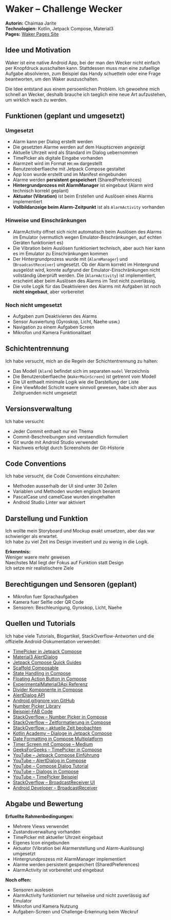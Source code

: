 # **Waker – Challenge Wecker**

**Autorin:** Chaimaa Jarite  
**Technologien:** Kotlin, Jetpack Compose, Material3  
**Pages:** [Waker Pages Site](https://bambinach.github.io/WakerSite/)

## **Idee und Motivation**

Waker ist eine native Android App, bei der man den Wecker nicht einfach per Knopfdruck ausschalten kann. Stattdessen muss man eine zufaellige Aufgabe absolvieren, zum Beispiel das Handy schuetteln oder eine Frage beantworten, um den Waker auszuschalten.

Die Idee entstand aus einem persoenlichen Problem. Ich gewoehne mich schnell an Wecker, deshalb brauche ich taeglich eine neue Art aufzustehen, um wirklich wach zu werden.

## **Funktionen (geplant und umgesetzt)**

### Umgesetzt
- Alarm kann per Dialog erstellt werden  
- Die gesetzten Alarme werden auf dem Hauptscreen angezeigt  
- Aktuelle Uhrzeit wird als Standard im Dialog uebernommen  
- TimePicker als digitale Eingabe vorhanden  
- Alarmzeit wird im Format `HH:mm` dargestellt  
- Benutzeroberflaeche mit Jetpack Compose gestaltet  
- App Icon wurde erstellt und im Manifest eingebunden  
- Alarme werden **persistent gespeichert** (SharedPreferences)  
- **Hintergrundprozess mit AlarmManager** ist eingebaut (Alarm wird technisch korrekt geplant)  
- **Aktuator (Vibration)** ist beim Erstellen und Auslösen eines Alarms implementiert  
- **Vollbildanzeige beim Alarm-Zeitpunkt** ist als `AlarmActivity` vorhanden

### Hinweise und Einschränkungen
- AlarmActivity öffnet sich nicht automatisch beim Auslösen des Alarms im Emulator (vermutlich wegen Emulator-Beschränkungen, auf echten Geräten funktioniert es)  
- Die Vibration beim Auslösen funktioniert technisch, aber auch hier kann es im Emulator zu Einschränkungen kommen  
- Der Hintergrundprozess wurde mit (`AlarmManager`) und (`BroadcastReceiver`) umgesetzt. Ob der Alarm korrekt im Hintergrund ausgelöst wird, konnte aufgrund der Emulator-Einschränkungen nicht vollständig überprüft werden. Die (`AlarmActivity`) ist implementiert, erscheint aber beim Auslösen des Alarms im Test nicht zuverlässig. 
- Die volle Logik für das Deaktivieren des Alarms mit Aufgaben ist noch **nicht eingebaut**, aber vorbereitet

### Noch nicht umgesetzt
- Aufgaben zum Deaktivieren des Alarms  
- Sensor Auswertung (Gyroskop, Licht, Naehe usw.)  
- Navigation zu einem Aufgaben Screen  
- Mikrofon und Kamera Funktionalitaet

## **Schichtentrennung**

Ich habe versucht, mich an die Regeln der Schichtentrennung zu halten:

- Das Modell (`Alarm`) befindet sich im separaten `model` Verzeichnis  
- Die Benutzeroberflaeche (`WakerMainScreen`) ist getrennt vom Modell  
- Die UI enthaelt minimale Logik wie die Darstellung der Liste  
- Eine ViewModel Schicht waere sinnvoll gewesen, habe ich aber aus Zeitgruenden nicht umgesetzt

## **Versionsverwaltung**

Ich habe versucht:

- Jeder Commit enthaelt nur ein Thema  
- Commit-Beschreibungen sind verstaendlich formuliert  
- Git wurde mit Android Studio verwendet  
- Nachweis erfolgt durch Screenshots der Git-Historie

## **Code Conventions**

Ich habe versucht, die Code Conventions einzuhalten:

- Methoden ausserhalb der UI sind unter 30 Zeilen  
- Variablen und Methoden wurden englisch benannt  
- PascalCase und camelCase wurden eingehalten  
- Android Studio Linter war aktiviert

## **Darstellung und Funktion**

Ich wollte mein Storyboard und Mockup exakt umsetzen, aber das war schwieriger als erwartet.  
Ich habe zu viel Zeit ins Design investiert und zu wenig in die Logik.

**Erkenntnis:**  
Weniger waere mehr gewesen  
Naechstes Mal liegt der Fokus auf Funktion statt Design  
Ich setze mir realistischere Ziele

## **Berechtigungen und Sensoren (geplant)**

- Mikrofon fuer Sprachaufgaben  
- Kamera fuer Selfie oder QR Code  
- Sensoren: Beschleunigung, Gyroskop, Licht, Naehe  

## **Quellen und Tutorials**

Ich habe viele Tutorials, Blogartikel, StackOverflow-Antworten und die offizielle Android-Dokumentation verwendet:

- [TimePicker in Jetpack Compose](https://developer.android.com/develop/ui/compose/components/time-pickers-dialogs)
- [Material3 AlertDialog](https://developer.android.com/develop/ui/views/components/dialogs?hl=de)
- [Jetpack Compose Quick Guides](https://developer.android.com/develop/ui/compose/quick-guides)
- [Scaffold Composable](https://developer.android.com/develop/ui/compose/quick-guides/content/create-scaffold?hl=de)
- [State Handling in Compose](https://developer.android.com/develop/ui/compose/state?hl=de)
- [Floating Action Button in Compose](https://developer.android.com/develop/ui/compose/components/fab?hl=de)
- [ExperimentalMaterial3Api Referenz](https://developer.android.com/reference/kotlin/androidx/compose/material3/ExperimentalMaterial3Api)
- [Divider Komponente in Compose](https://developer.android.com/develop/ui/compose/components/divider?hl=de)
- [AlertDialog API](https://developer.android.com/reference/kotlin/androidx/compose/material3/AlertDialog)
- [Android.gitignore von GitHub](https://github.com/github/gitignore/blob/main/Android.gitignore)
- [Number Picker Library](https://github.com/ChargeMap/Compose-NumberPicker)
- [Beispiel-FAB Code](https://github.com/android/snippets/blob/a7117c0da26b85a9e005d700a7ae9dec859bb8bd/compose/snippets/src/main/java/com/example/compose/snippets/components/FloatingActionButton.kt)
- [StackOverflow – Number Picker in Compose](https://stackoverflow.com/questions/75306878/how-can-i-make-a-number-picker-in-jetpack-compose)
- [StackOverflow – Zeitformatierung in Compose](https://stackoverflow.com/questions/75968843/jetpack-compose-format-date-string)
- [StackOverflow – aktuelle Zeit beobachten](https://stackoverflow.com/questions/73332937/what-would-be-the-most-lightweight-way-to-observe-current-time-for-a-an-androi)
- [Kotlin Academy – Dialoge in Jetpack Compose](https://blog.kotlin-academy.com/dialogs-in-jetpack-compose-2b7f72b14651)
- [Date Formatting in Compose Multiplatform](https://medium.com/mobile-innovation-network/date-formatting-in-compose-multiplatform-a-comprehensive-guide-bb059730afdc)
- [Timer Screen mit Compose – Medium](https://medium.com/@TippuFisalSheriff/creating-a-timer-screen-with-kotlin-and-jetpack-compose-in-android-f7c56952d599)
- [GeeksForGeeks – TimePicker in Compose](https://www.geeksforgeeks.org/time-picker-in-android-using-jetpack-compose/)
- [YouTube – Jetpack Compose Einführung](https://www.youtube.com/watch?v=V4IxattGNJY)
- [YouTube – AlertDialog in Compose](https://www.youtube.com/watch?v=gtxWnkUPhwU)
- [YouTube – Compose Dialog Tutorial](https://www.youtube.com/watch?v=XI35XG1rECs)
- [YouTube – Dialogs in Compose](https://www.youtube.com/watch?v=5u917TZkwvI)
- [YouTube – TimePicker Beispiel](https://www.youtube.com/watch?v=EN9HtxsUe3A)
- [StackOverflow – BroadcastReceiver UI](https://stackoverflow.com/questions/47742474/kotlin-call-a-function-to-update-ui-from-broadcastreceiver-onreceive)
- [Android Developer – BroadcastReceiver](https://developer.android.com/develop/background-work/background-tasks/broadcasts?hl=de)

## **Abgabe und Bewertung**

**Erfuellte Rahmenbedingungen:**

- Mehrere Views verwendet  
- Zustandsverwaltung vorhanden  
- TimePicker mit aktueller Uhrzeit eingebaut  
- Eigenes Icon eingebunden  
- Aktuator (Vibration bei Alarmerstellung und Alarm-Auslösung) umgesetzt  
- Hintergrundprozess mit AlarmManager implementiert  
- Alarme werden persistent gespeichert (SharedPreferences)  
- AlarmActivity ist vorbereitet und eingebaut

**Noch offen:**

- Sensoren auslesen  
- AlarmActivity funktioniert nur teilweise und nicht zuverlässig auf Emulator  
- Mikrofon und Kamera Nutzung  
- Aufgaben-Screen und Challenge-Erkennung beim Weckruf
